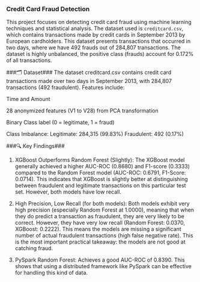 ### Credit Card Fraud Detection

This project focuses on detecting credit card fraud using machine learning techniques and statistical analysis. The dataset used is `creditcard.csv`, which contains transactions made by credit cards in September 2013 by European cardholders. This dataset presents transactions that occurred in two days, where we have 492 frauds out of 284,807 transactions. The dataset is highly unbalanced, the positive class (frauds) account for 0.172% of all transactions.

###🗂 Dataset###
The dataset creditcard.csv contains credit card transactions made over two days in September 2013, with 284,807 transactions (492 fraudulent). Features include:

Time and Amount

28 anonymized features (V1 to V28) from PCA transformation

Binary Class label (0 = legitimate, 1 = fraud)

Class Imbalance:
Legitimate: 284,315 (99.83%)
Fraudulent: 492 (0.17%) 

###🔍 Key Findings###

1. XGBoost Outperforms Random Forest (Slightly): The XGBoost model generally achieved a higher AUC-ROC (0.8680) and F1-score (0.3333) compared to the Random Forest model (AUC-ROC: 0.6791, F1-Score: 0.0714). This indicates that XGBoost is slightly better at distinguishing between fraudulent and legitimate transactions on this particular test set. However, both models have low recall.

2. High Precision, Low Recall (for both models): Both models exhibit very high precision (especially Random Forest at 1.0000), meaning that when they do predict a transaction as fraudulent, they are very likely to be correct. However, they have very low recall (Random Forest: 0.0370, XGBoost: 0.2222). This means the models are missing a significant number of actual fraudulent transactions (high false negative rate). This is the most important practical takeaway: the models are not good at catching fraud.

3. PySpark Random Forest: Achieves a good AUC-ROC of 0.8390. This shows that using a distributed framework like PySpark can be effective for handling this kind of data.
